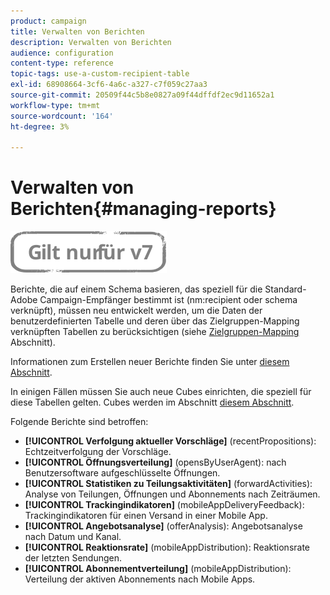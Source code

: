 ```yaml
---
product: campaign
title: Verwalten von Berichten
description: Verwalten von Berichten
audience: configuration
content-type: reference
topic-tags: use-a-custom-recipient-table
exl-id: 68908664-3cf6-4a6c-a327-c7f059c27aa3
source-git-commit: 20509f44c5b8e0827a09f44dffdf2ec9d11652a1
workflow-type: tm+mt
source-wordcount: '164'
ht-degree: 3%

---
```


# Verwalten von Berichten{#managing-reports}

![](../../assets/v7-only.svg)

Berichte, die auf einem Schema basieren, das speziell für die Standard-Adobe Campaign-Empfänger bestimmt ist (nm:recipient oder schema verknüpft), müssen neu entwickelt werden, um die Daten der benutzerdefinierten Tabelle und deren über das Zielgruppen-Mapping verknüpften Tabellen zu berücksichtigen (siehe [Zielgruppen-Mapping](../../configuration/using/target-mapping.md) Abschnitt).

Informationen zum Erstellen neuer Berichte finden Sie unter [diesem Abschnitt](../../reporting/using/about-reports-creation-in-campaign.md).

In einigen Fällen müssen Sie auch neue Cubes einrichten, die speziell für diese Tabellen gelten. Cubes werden im Abschnitt [diesem Abschnitt](../../reporting/using/about-cubes.md).

Folgende Berichte sind betroffen:

* **[!UICONTROL Verfolgung aktueller Vorschläge]** (recentPropositions): Echtzeitverfolgung der Vorschläge.
* **[!UICONTROL Öffnungsverteilung]** (opensByUserAgent): nach Benutzersoftware aufgeschlüsselte Öffnungen.
* **[!UICONTROL Statistiken zu Teilungsaktivitäten]** (forwardActivities): Analyse von Teilungen, Öffnungen und Abonnements nach Zeiträumen.
* **[!UICONTROL Trackingindikatoren]** (mobileAppDeliveryFeedback): Trackingindikatoren für einen Versand in einer Mobile App.
* **[!UICONTROL Angebotsanalyse]** (offerAnalysis): Angebotsanalyse nach Datum und Kanal.
* **[!UICONTROL Reaktionsrate]** (mobileAppDistribution): Reaktionsrate der letzten Sendungen.
* **[!UICONTROL Abonnementverteilung]** (mobileAppDistribution): Verteilung der aktiven Abonnements nach Mobile Apps.

